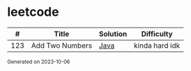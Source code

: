 # leetcode

| # | Title | Solution | Difficulty |
|---| ----- | -------- | ---------- |
| 123 | Add Two Numbers | [Java](/solutions/add-two-numbers/Solution.java) | kinda hard idk |

<sub>
Generated on 2023-10-06
</sub>